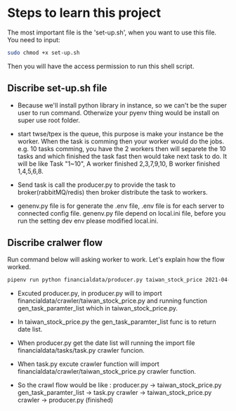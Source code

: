 # Steps to learn this project

The most important file is the 'set-up.sh', when you want to use this file. You need to input:

```bash
sudo chmod +x set-up.sh
```

Then you will have the access permission to run this shell script.

## Discribe set-up.sh file

- Because we'll install python library in instance, so we can't be the super user to run command. Otherwize your pyenv thing would be install on super use root folder.

- start twse/tpex is the queue, this purpose is make your instance be the worker. When the task is comming then your worker would do the jobs. e.g. 10 tasks comming, you have the 2 workers then will separete the 10 tasks and which finished the task fast then would take next task to do.
It will be like Task "1~10", A worker finished 2,3,7,9,10, B worker finished 1,4,5,6,8.

- Send task is call the producer.py to provide the task to broker(rabbitMQ/redis) then broker distribute the task to workers.

- genenv.py file is for generate the .env file, .env file is for each server to connected config file. genenv.py file depend on local.ini file, before you run the setting dev env please modified local.ini.

## Discribe cralwer flow

Run command below will asking worker to work. Let's explain how the flow worked.

```bash
pipenv run python financialdata/producer.py taiwan_stock_price 2021-04-01 2021-04-12
```

- Excuted producer.py, in producer.py will to import financialdata/crawler/taiwan_stock_price.py and running function gen_task_paramter_list which in taiwan_stock_price.py.

- In taiwan_stock_price.py the gen_task_paramter_list func is to return date list.

- When producer.py get the date list will running the import file financialdata/tasks/task.py crawler funcion.

- When task.py excute crawler function will import financialdata/crawler/taiwan_stock_price.py crawler function.

- So the crawl flow would be like : producer.py -> taiwan_stock_price.py gen_task_paramter_list -> task.py crawler -> taiwan_stock_price.py crawler -> producer.py (finished)